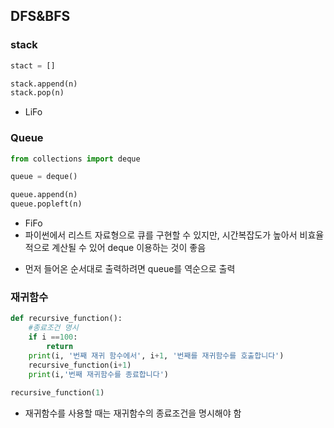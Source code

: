 ## DFS&BFS



### stack

```python
stact = []

stack.append(n)
stack.pop(n)
```

- LiFo

### Queue

```python
from collections import deque

queue = deque()

queue.append(n)
queue.popleft(n)
```

* FiFo
* 파이썬에서 리스트 자료형으로 큐를 구현할 수 있지만, 시간복잡도가 높아서 비효율적으로 계산될 수 있어 deque 이용하는 것이 좋음

- 먼저 들어온 순서대로 출력하려면 queue를 역순으로 출력



### 재귀함수

```python
def recursive_function():
    #종료조건 명시
    if i ==100:
        return
	print(i, '번째 재귀 함수에서', i+1, '번째를 재귀함수를 호출합니다')
	recursive_function(i+1)
    print(i,'번째 재귀함수를 종료합니다')
	
recursive_function(1)
```

- 재귀함수를 사용할 때는 재귀함수의 종료조건을 명시해야 함